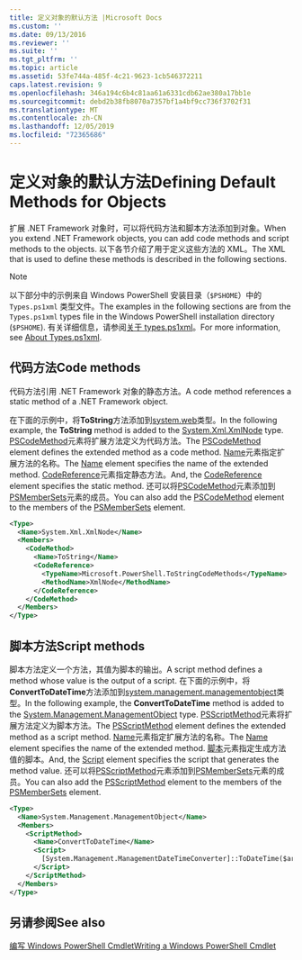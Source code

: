 ```yaml
---
title: 定义对象的默认方法 |Microsoft Docs
ms.custom: ''
ms.date: 09/13/2016
ms.reviewer: ''
ms.suite: ''
ms.tgt_pltfrm: ''
ms.topic: article
ms.assetid: 53fe744a-485f-4c21-9623-1cb546372211
caps.latest.revision: 9
ms.openlocfilehash: 346a194c6b4c81aa61a6331cdb62ae380a17bb1e
ms.sourcegitcommit: debd2b38fb8070a7357bf1a4bf9cc736f3702f31
ms.translationtype: MT
ms.contentlocale: zh-CN
ms.lasthandoff: 12/05/2019
ms.locfileid: "72365686"
---
```

# <a name="defining-default-methods-for-objects"></a><span data-ttu-id="c3a4e-102">定义对象的默认方法</span><span class="sxs-lookup"><span data-stu-id="c3a4e-102">Defining Default Methods for Objects</span></span>

<span data-ttu-id="c3a4e-103">扩展 .NET Framework 对象时，可以将代码方法和脚本方法添加到对象。</span><span class="sxs-lookup"><span data-stu-id="c3a4e-103">When you extend .NET Framework objects, you can add code methods and script methods to the objects.</span></span>
<span data-ttu-id="c3a4e-104">以下各节介绍了用于定义这些方法的 XML。</span><span class="sxs-lookup"><span data-stu-id="c3a4e-104">The XML that is used to define these methods is described in the following sections.</span></span>

> [!NOTE]
> <span data-ttu-id="c3a4e-105">以下部分中的示例来自 Windows PowerShell 安装目录（`$PSHOME`）中的 `Types.ps1xml` 类型文件。</span><span class="sxs-lookup"><span data-stu-id="c3a4e-105">The examples in the following sections are from the `Types.ps1xml` types file in the Windows PowerShell installation directory (`$PSHOME`).</span></span> <span data-ttu-id="c3a4e-106">有关详细信息，请参阅[关于 types.ps1xml](/powershell/module/microsoft.powershell.core/about/about_types.ps1xml)。</span><span class="sxs-lookup"><span data-stu-id="c3a4e-106">For more information, see [About Types.ps1xml](/powershell/module/microsoft.powershell.core/about/about_types.ps1xml).</span></span>

## <a name="code-methods"></a><span data-ttu-id="c3a4e-107">代码方法</span><span class="sxs-lookup"><span data-stu-id="c3a4e-107">Code methods</span></span>

<span data-ttu-id="c3a4e-108">代码方法引用 .NET Framework 对象的静态方法。</span><span class="sxs-lookup"><span data-stu-id="c3a4e-108">A code method references a static method of a .NET Framework object.</span></span>

<span data-ttu-id="c3a4e-109">在下面的示例中，将**ToString**方法添加到[system.web](/dotnet/api/System.Xml.XmlNode)类型。</span><span class="sxs-lookup"><span data-stu-id="c3a4e-109">In the following example, the **ToString** method is added to the [System.Xml.XmlNode](/dotnet/api/System.Xml.XmlNode) type.</span></span> <span data-ttu-id="c3a4e-110">[PSCodeMethod](/dotnet/api/system.management.automation.pscodemethod)元素将扩展方法定义为代码方法。</span><span class="sxs-lookup"><span data-stu-id="c3a4e-110">The [PSCodeMethod](/dotnet/api/system.management.automation.pscodemethod) element defines the extended method as a code method.</span></span> <span data-ttu-id="c3a4e-111">[Name](/dotnet/api/system.management.automation.psmemberinfo.name?view=pscore-6.2.0#System_Management_Automation_PSMemberInfo_Name)元素指定扩展方法的名称。</span><span class="sxs-lookup"><span data-stu-id="c3a4e-111">The [Name](/dotnet/api/system.management.automation.psmemberinfo.name?view=pscore-6.2.0#System_Management_Automation_PSMemberInfo_Name) element specifies the name of the extended method.</span></span> <span data-ttu-id="c3a4e-112">[CodeReference](/dotnet/api/system.management.automation.pscodemethod.codereference?view=pscore-6.2.0#System_Management_Automation_PSCodeMethod_CodeReference)元素指定静态方法。</span><span class="sxs-lookup"><span data-stu-id="c3a4e-112">And, the [CodeReference](/dotnet/api/system.management.automation.pscodemethod.codereference?view=pscore-6.2.0#System_Management_Automation_PSCodeMethod_CodeReference) element specifies the static method.</span></span> <span data-ttu-id="c3a4e-113">还可以将[PSCodeMethod](/dotnet/api/system.management.automation.pscodemethod)元素添加到[PSMemberSets](/dotnet/api/system.management.automation.psmemberset?view=pscore-6.2.0)元素的成员。</span><span class="sxs-lookup"><span data-stu-id="c3a4e-113">You can also add the [PSCodeMethod](/dotnet/api/system.management.automation.pscodemethod) element to the members of the [PSMemberSets](/dotnet/api/system.management.automation.psmemberset?view=pscore-6.2.0) element.</span></span>

```xml
<Type>
  <Name>System.Xml.XmlNode</Name>
  <Members>
    <CodeMethod>
      <Name>ToString</Name>
      <CodeReference>
        <TypeName>Microsoft.PowerShell.ToStringCodeMethods</TypeName>
        <MethodName>XmlNode</MethodName>
      </CodeReference>
    </CodeMethod>
  </Members>
</Type>
```

## <a name="script-methods"></a><span data-ttu-id="c3a4e-114">脚本方法</span><span class="sxs-lookup"><span data-stu-id="c3a4e-114">Script methods</span></span>

<span data-ttu-id="c3a4e-115">脚本方法定义一个方法，其值为脚本的输出。</span><span class="sxs-lookup"><span data-stu-id="c3a4e-115">A script method defines a method whose value is the output of a script.</span></span> <span data-ttu-id="c3a4e-116">在下面的示例中，将**ConvertToDateTime**方法添加到[system.management.managementobject](/dotnet/api/System.Management.ManagementObject)类型。</span><span class="sxs-lookup"><span data-stu-id="c3a4e-116">In the following example, the **ConvertToDateTime** method is added to the [System.Management.ManagementObject](/dotnet/api/System.Management.ManagementObject) type.</span></span> <span data-ttu-id="c3a4e-117">[PSScriptMethod](/dotnet/api/system.management.automation.psscriptmethod?view=pscore-6.2.0)元素将扩展方法定义为脚本方法。</span><span class="sxs-lookup"><span data-stu-id="c3a4e-117">The [PSScriptMethod](/dotnet/api/system.management.automation.psscriptmethod?view=pscore-6.2.0) element defines the extended method as a script method.</span></span> <span data-ttu-id="c3a4e-118">[Name](/dotnet/api/system.management.automation.psmemberinfo.name?view=pscore-6.2.0#System_Management_Automation_PSMemberInfo_Name)元素指定扩展方法的名称。</span><span class="sxs-lookup"><span data-stu-id="c3a4e-118">The [Name](/dotnet/api/system.management.automation.psmemberinfo.name?view=pscore-6.2.0#System_Management_Automation_PSMemberInfo_Name) element specifies the name of the extended method.</span></span> <span data-ttu-id="c3a4e-119">[脚本](/dotnet/api/system.management.automation.psscriptmethod.script?view=pscore-6.2.0#System_Management_Automation_PSScriptMethod_Script)元素指定生成方法值的脚本。</span><span class="sxs-lookup"><span data-stu-id="c3a4e-119">And, the [Script](/dotnet/api/system.management.automation.psscriptmethod.script?view=pscore-6.2.0#System_Management_Automation_PSScriptMethod_Script) element specifies the script that generates the method value.</span></span> <span data-ttu-id="c3a4e-120">还可以将[PSScriptMethod](/dotnet/api/system.management.automation.psscriptmethod?view=pscore-6.2.0)元素添加到[PSMemberSets](/dotnet/api/system.management.automation.psmemberset?view=pscore-6.2.0)元素的成员。</span><span class="sxs-lookup"><span data-stu-id="c3a4e-120">You can also add the [PSScriptMethod](/dotnet/api/system.management.automation.psscriptmethod?view=pscore-6.2.0) element to the members of the [PSMemberSets](/dotnet/api/system.management.automation.psmemberset?view=pscore-6.2.0) element.</span></span>

```xml
<Type>
  <Name>System.Management.ManagementObject</Name>
  <Members>
    <ScriptMethod>
      <Name>ConvertToDateTime</Name>
      <Script>
        [System.Management.ManagementDateTimeConverter]::ToDateTime($args[0])
      </Script>
    </ScriptMethod>
  </Members>
</Type>
```

## <a name="see-also"></a><span data-ttu-id="c3a4e-121">另请参阅</span><span class="sxs-lookup"><span data-stu-id="c3a4e-121">See also</span></span>

[<span data-ttu-id="c3a4e-122">编写 Windows PowerShell Cmdlet</span><span class="sxs-lookup"><span data-stu-id="c3a4e-122">Writing a Windows PowerShell Cmdlet</span></span>](./writing-a-windows-powershell-cmdlet.md)
